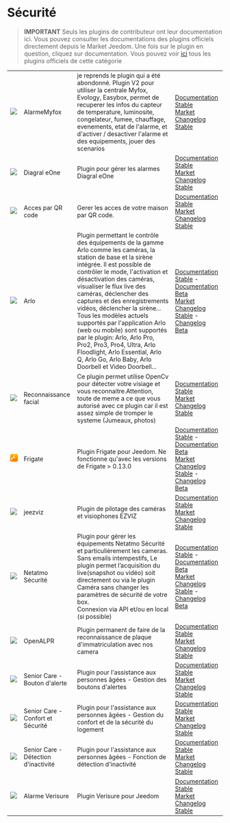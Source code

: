 
# Sécurité


>**IMPORTANT**
>Seuls les plugins de contributeur ont leur documentation ici. Vous pouvez consulter les documentations des plugins officiels directement depuis le Market Jeedom. Une fois sur le plugin en question, cliquez sur documentation.
>Vous pouvez voir [ici](https://market.jeedom.com/index.php?v=d&p=market&type=plugin&categorie=security) tous les plugins officiels de cette catégorie


| | | | |
|--- | --- | --- | ---|
|<img src="Alarmemyfox/Alarmemyfox_icon.png" class="pluginLogo" width="100" />|AlarmeMyfox|je reprends le plugin qui a été abondonné. Plugin V2 pour utiliser la centrale Myfox, Evology, Easybox, permet de recuperer les infos du capteur de temperature, luminosite, congelateur, fumee, chauffage, evenements, etat de l'alarme, et d'activer / desactiver l'alarme et des equipements, jouer des scenarios|[Documentation Stable](https://vegeta0911.github.io/AlarmeMyfox/fr_FR/)<br/>[Market](https://market.jeedom.com/index.php?v=d&p=market_display&id=4471)<br/>[Changelog Stable](https://vegeta0911.github.io/AlarmeMyfox/fr_FR/changelog)|
|<img src="Diagral_eOne/Diagral_eOne_icon.png" class="pluginLogo" width="100" />|Diagral eOne|Plugin pour gérer les alarmes Diagral eOne|[Documentation Stable](https://mguyard.github.io/Jeedom-Diagral_eOne/fr_FR/)<br/>[Market](https://market.jeedom.com/index.php?v=d&p=market_display&id=3820)<br/>[Changelog Stable](https://mguyard.github.io/Jeedom-Diagral_eOne/fr_FR/changelog)|
|<img src="QRacces/QRacces_icon.png" class="pluginLogo" width="100" />|Acces par QR code|Gerer les acces de votre maison par QR code.|[Documentation Stable](http://mika-nt28.github.io/Documentations/QRacces/fr_FR)<br/>[Market](https://market.jeedom.com/index.php?v=d&p=market_display&id=3758)<br/>[Changelog Stable](https://mika-nt28.github.io/Documentations/QRacces/fr_FR/changelog)|
|<img src="arlo/arlo_icon.png" class="pluginLogo" width="100" />|Arlo|Plugin permettant le contrôle des équipements de la gamme Arlo comme les caméras, la station de base et la sirène intégrée. Il est possible de contrôler le mode, l'activation et désactivation des caméras, visualiser le flux live des caméras, déclencher des captures et des enregistrements vidéos, déclencher la sirène... Tous les modèles actuels supportés par l'application Arlo (web ou mobile) sont supportés par le plugin: Arlo, Arlo Pro, Pro2, Pro3, Pro4, Ultra, Arlo Floodlight, Arlo Essential, Arlo Q, Arlo Go, Arlo Baby, Arlo Doorbell et Video Doorbell...|[Documentation Stable](https://mips2648.github.io/jeedom-plugins-docs/arlo/fr_FR/) - [Documentation Beta](https://mips2648.github.io/jeedom-plugins-docs/arlo/fr_FR/)<br/>[Market](https://market.jeedom.com/index.php?v=d&p=market_display&id=3708)<br/>[Changelog Stable](https://mips2648.github.io/jeedom-plugins-docs/arlo/fr_FR/changelog) - [Changelog Beta](https://mips2648.github.io/jeedom-plugins-docs/arlo/fr_FR/changelog)|
|<img src="facerecognition/facerecognition_icon.png" class="pluginLogo" width="100" />|Reconnaissance facial|Ce plugin permet utilise OpenCv pour détecter votre visiage et vous reconnaitre.Attention, toute de meme a ce que vous autorisé avec ce plugin car il est assez simple de tromper le systeme (Jumeaux, photos)|[Documentation Stable](http://mika-nt28.github.io/Documentations/facerecognition/fr_FR/)<br/>[Market](https://market.jeedom.com/index.php?v=d&p=market_display&id=3863)<br/>[Changelog Stable](https://mika-nt28.github.io/Documentations/facerecognition/fr_FR/changelog)|
|<img src="frigate/frigate_icon.png" class="pluginLogo" width="100" />|Frigate|Plugin Frigate pour Jeedom. Ne fonctionne qu'avec les versions de Frigate > 0.13.0|[Documentation Stable](https://sagitaz.github.io/plugin-frigate/fr_FR) - [Documentation Beta](https://sagitaz.github.io/plugin-frigate/fr_FR)<br/>[Market](https://market.jeedom.com/index.php?v=d&p=market_display&id=4516)<br/>[Changelog Stable](https://sagitaz.github.io/plugin-frigate/fr_FR/changelog) - [Changelog Beta](https://sagitaz.github.io/plugin-frigate/fr_FR/changelog)|
|<img src="jeezviz/jeezviz_icon.png" class="pluginLogo" width="100" />|jeezviz|Plugin de pilotage des caméras et visiophones EZVIZ|[Documentation Stable](https://famille-ozaer.github.io/jeezviz/fr_FR/index.md)<br/>[Market](https://market.jeedom.com/index.php?v=d&p=market_display&id=4063)<br/>[Changelog Stable](https://famille-ozaer.github.io/jeezviz/fr_FR/changelog.html)|
|<img src="netatmoSecurity/netatmoSecurity_icon.png" class="pluginLogo" width="100" />|Netatmo Sécurité|Plugin pour gérer les équipements Netatmo Sécurité et particulièrement les cameras. Sans emails intempestifs, Le plugin permet l’acquisition du live(snapshot ou vidéo) soit directement ou via le plugin Caméra sans changer les paramètres de sécurité de votre box. <br> Connexion via API et/ou en local (si possible)|[Documentation Stable](https://limad.github.io/plugins-docs/plugin-netatmoSecurity/fr_FR/) - [Documentation Beta](https://limad.github.io/plugins-docs/plugin-netatmoSecurity/fr_FR/)<br/>[Market](https://market.jeedom.com/index.php?v=d&p=market_display&id=4472)<br/>[Changelog Stable](https://limad.github.io/plugins-docs/plugin-netatmoSecurity/fr_FR/changelog) - [Changelog Beta](https://limad.github.io/plugins-docs/plugin-netatmoSecurity/fr_FR/changelog)|
|<img src="openalpr/openalpr_icon.png" class="pluginLogo" width="100" />|OpenALPR|Plugin permanent de faire de la reconnaissance de plaque d'immatriculation avec nos camera|[Documentation Stable](https://mika-nt28.github.io/Documentations/openalpr/fr_FR)<br/>[Market](https://market.jeedom.com/index.php?v=d&p=market_display&id=1613)<br/>[Changelog Stable](https://mika-nt28.github.io/Documentations/openalpr/fr_FR/changelog)|
|<img src="seniorcarealertbt/seniorcarealertbt_icon.png" class="pluginLogo" width="100" />|Senior Care - Bouton d'alerte|Plugin pour l'assistance aux personnes âgées - Gestion des boutons d'alertes|[Documentation Stable](https://agp42.github.io/seniorcarealertbt/fr_FR/)<br/>[Market](https://market.jeedom.com/index.php?v=d&p=market_display&id=3948)<br/>[Changelog Stable](https://agp42.github.io/seniorcarealertbt/fr_FR/changelog)|
|<img src="seniorcarecomfortsecurity/seniorcarecomfortsecurity_icon.png" class="pluginLogo" width="100" />|Senior Care - Confort et Sécurité|Plugin pour l'assistance aux personnes âgées - Gestion du confort et de la sécurité du logement|[Documentation Stable](https://agp42.github.io/seniorcarecomfortsecurity/fr_FR/)<br/>[Market](https://market.jeedom.com/index.php?v=d&p=market_display&id=3972)<br/>[Changelog Stable](https://agp42.github.io/seniorcarecomfortsecurity/fr_FR/changelog)|
|<img src="seniorcareinactivity/seniorcareinactivity_icon.png" class="pluginLogo" width="100" />|Senior Care - Détection d'inactivité|Plugin pour l'assistance aux personnes âgées - Fonction de détection d'inactivité|[Documentation Stable](https://agp42.github.io/seniorcareinactivity/fr_FR/)<br/>[Market](https://market.jeedom.com/index.php?v=d&p=market_display&id=3947)<br/>[Changelog Stable](https://agp42.github.io/seniorcareinactivity/fr_FR/changelog)|
|<img src="verisure/verisure_icon.png" class="pluginLogo" width="100" />|Alarme Verisure|Plugin Verisure pour Jeedom|[Documentation Stable](https://xav-74.github.io/verisure/fr_FR/)<br/>[Market](https://market.jeedom.com/index.php?v=d&p=market_display&id=3997)<br/>[Changelog Stable](https://xav-74.github.io/verisure/fr_FR/changelog)|
